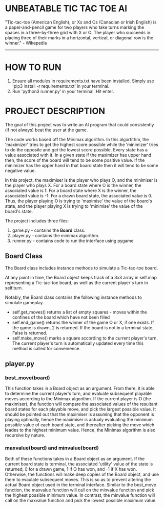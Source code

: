 # UNBEATABLE TIC TAC TOE AI
"Tic-tac-toe (American English), or Xs and Os (Canadian or Irish English) is a paper-and-pencil game for two players who take turns marking the spaces in a three-by-three grid with X or O. The player who succeeds in placing three of their marks in a horizontal, vertical, or diagonal row is the winner." - Wikepedia

--- 

# HOW TO RUN
1. Ensure all modules in requirements.txt have been installed. Simply use 'pip3 install -r requirements.txt' in your terminal.
2. Run 'python3 runner.py' in your terminal. Hit enter. 

# PROJECT DESCRIPTION
The goal of this project was to write an AI program that could consistently (if not always) beat the user at the game.

The code works based off the Minimax algorithm. In this algortithm, the 'maximizer' tries to get the highest score possible while the 'minimizer' tries to do the opposite and get the lowest score possible. Every state has a value associated with it. In a given state if the maximizer has upper hand then, the score of the board will tend to be some positive value. If the minimizer has the upper hand in that board state then it will tend to be some negative value. 

In this project, the maximiser is the player who plays O, and the minimiser is the player who plays X. For a board state where O is the winner, the associated value is 1. For a board state where X is the winner, the associated value is -1. For a drawn board state, the associated value is 0. Thus, the player playing O is trying to 'maximise' the value of the board's state, and the player playing X is trying to 'minimise' the value of the board's state.

The project includes three files: 
1. game.py - contains the **Board** class.
2. player.py - contains the minimax algorithm.
3. runner.py - contains code to run the interface using pygame

## Board Class
The Board class includes instance methods to simulate a Tic-tac-toe board.

At any point in time, the Board object keeps track of a 3x3 array in self.map representing a Tic-tac-toe board, as well as the current player's turn in self.turn.

Notably, the Board class contains the following instance methods to simulate gameplay.
* self.get_moves() returns a list of empty squares - moves within the confines of the board which have not been filled
* self.end_game() returns the winner of the game O or X, if one exists. If the game is drawn, 2 is returned. If the board is not in a terminal state, False is returned.
* self.make_move() marks a square according to the current player's turn. The current player's turn is automatically updated every time this method is called for convenience.

## player.py

### best_move(board)
This function takes in a Board object as an argument. From there, it is able to determine the current player's turn, and evaluate subsequent playable moves according to the Minimax algorithm. If the current player is O (the maximiser), the function will compare the associated values of the resultant board states for each playable move, and pick the largest possible value. It should be pointed out that the maximiser is assuming that the opponent is playing optimally, hence the maximiser is actualy evaluating the minimum possible value of each board state, and thereafter picking the move which leades to the highest minimum value. Hence, the Minimax algorithm is also recursive by nature.

### maxvalue(board) and minvalue(board)
Both of these functions takes in a Board object as an argument. If the current board state is terminal, the associated 'utility' value of the state is returned, 0 for a drawn game, 1 if O has won, and -1 if X has won. Otherwise, the functions will make deep copies of the Board object, and use them to evaulate subsequent moves. This is so as to prevent altering the actual Board object used in the terminal interface. Similar to the best_move function, the maxvalue function will call on the minvalue function and pick the highest possible minimum value. In contrast, the minvalue function will call on the maxvalue function and pick the lowest possible maximum value.

